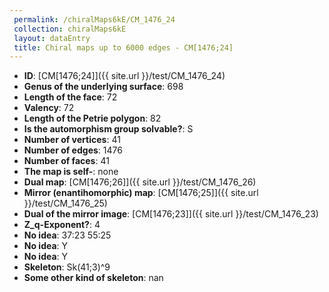 ```yaml
--- 
 permalink: /chiralMaps6kE/CM_1476_24 
 collection: chiralMaps6kE
 layout: dataEntry
 title: Chiral maps up to 6000 edges - CM[1476;24]
---
```


- **ID**: [CM[1476;24]]({{ site.url }}/test/CM_1476_24)
- **Genus of the underlying surface**: 698
- **Length of the face**: 72
- **Valency**: 72
- **Length of the Petrie polygon**: 82
- **Is the automorphism group solvable?**: S
- **Number of vertices**: 41
- **Number of edges**: 1476
- **Number of faces**: 41
- **The map is self-**: none
- **Dual map**: [CM[1476;26]]({{ site.url }}/test/CM_1476_26)
- **Mirror (enantihomorphic) map**: [CM[1476;25]]({{ site.url }}/test/CM_1476_25)
- **Dual of the mirror image**: [CM[1476;23]]({{ site.url }}/test/CM_1476_23)
- **Z_q-Exponent?**: 4
- **No idea**:  37:23 55:25
- **No idea**: Y
- **No idea**: Y
- **Skeleton**: Sk(41;3)^9
- **Some other kind of skeleton**: nan

